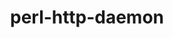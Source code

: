 ---
title: "perl-http-daemon"
layout: cache
categories: [package, develop-2025-07-13]
meta: {"compilers": ["none"], "num_specs": 2, "num_specs_by_stack": {"data-vis-sdk": 1, "e4s": 1, "hep": 1, "root": 2}, "oss": ["ubuntu20.04", "ubuntu22.04"], "platforms": ["linux"], "stacks": ["data-vis-sdk", "e4s", "hep", "root"], "targets": ["x86_64_v3"], "versions": ["6.16"]}
spec_details: [{"compiler": "none", "hash": "4anjlirfzpgcpa5m5hjbgkucsia7ovf7", "os": "ubuntu20.04", "platform": "linux", "size": "-", "stacks": ["data-vis-sdk", "root"], "target": "x86_64_v3", "variants": ["build_system=perl"], "versions": ["6.16"]}, {"compiler": "none", "hash": "n233t2s7mrud6wi7ref5v6y3phikwemq", "os": "ubuntu22.04", "platform": "linux", "size": "-", "stacks": ["e4s", "hep", "root"], "target": "x86_64_v3", "variants": ["build_system=perl"], "versions": ["6.16"]}]
---